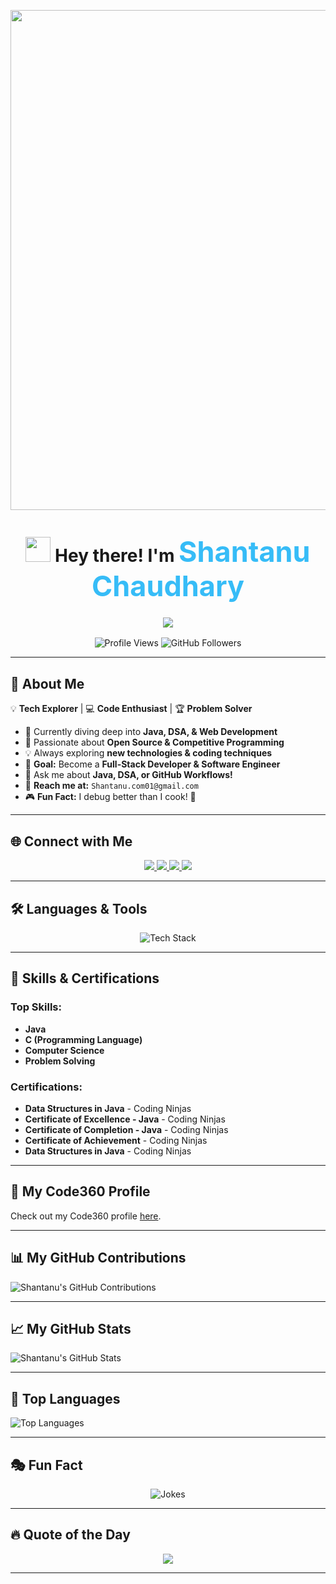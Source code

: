 <!-- 🌈 Stunning Banner -->
<p align="center">
  <img src="https://1.bp.blogspot.com/-7A4WynwLsMw/XbBpCXG8fHI/AAAAAAAAMt4/uOa1bpLskYgrwGbllhSu2SDj_Mig8SXJQCLcBGAsYHQ/s1600/2000_600px.gif" width="800">
</p>

<!-- 🎉 Title & Intro -->
<h1 align="center">
  <img src="https://media.giphy.com/media/hvRJCLFzcasrR4ia7z/giphy.gif" width="40"> Hey there! I'm  
  <span style="color: #36BCF7; font-weight: bold; font-size: 45px;">Shantanu Chaudhary</span>
</h1>

<!-- 🎯 Typing Animation -->
<h3 align="center">
  <img src="https://readme-typing-svg.herokuapp.com?font=Fira+Code&size=22&pause=1000&color=36BCF7&center=true&vCenter=true&width=600&lines=🚀+Tech+Enthusiast;💻+B.Tech+CSE+Student;⚡+Passionate+Coder;🎯+Problem+Solver+%26+Tech+Lover!" />
</h3>

<!-- 🔥 Profile Stats -->
<p align="center">
  <img src="https://komarev.com/ghpvc/?username=shantanu-chaudharyy&label=Profile%20Views&color=ff69b4&style=plastic" alt="Profile Views" />
  <img src="https://img.shields.io/github/followers/shantanu-chaudharyy?label=Followers&style=social" alt="GitHub Followers" />
</p>

---

## 🎯 **About Me**
💡 **Tech Explorer** | 💻 **Code Enthusiast** | 🏆 **Problem Solver**  

- 🌱 Currently diving deep into **Java, DSA, & Web Development**  
- 🚀 Passionate about **Open Source & Competitive Programming**  
- 💡 Always exploring **new technologies & coding techniques**  
- 🎯 **Goal:** Become a **Full-Stack Developer & Software Engineer**  
- 💬 Ask me about **Java, DSA, or GitHub Workflows!**  
- 📧 **Reach me at:** `Shantanu.com01@gmail.com`  
- 🎮 **Fun Fact:** I debug better than I cook! 🍳  

---
## 🌐 **Connect with Me**
<p align="center">
  <a href="https://twitter.com/shantanuchy_" target="_blank">
    <img src="https://img.shields.io/badge/Twitter-%231DA1F2.svg?style=for-the-badge&logo=Twitter&logoColor=white" />
  </a>
  <a href="https://linkedin.com/in/shantanuchaudhary" target="_blank">
    <img src="https://img.shields.io/badge/LinkedIn-%230A66C2.svg?style=for-the-badge&logo=LinkedIn&logoColor=white" />
  </a>
  <a href="https://instagram.com/shantanu_chaudharyy" target="_blank">
    <img src="https://img.shields.io/badge/Instagram-%23E4405F.svg?style=for-the-badge&logo=Instagram&logoColor=white" />
  </a>
  <a href="https://www.leetcode.com/shantanu_chaudhary" target="_blank">
    <img src="https://img.shields.io/badge/LeetCode-%23FFA116.svg?style=for-the-badge&logo=LeetCode&logoColor=black" />
  </a>
</p>

---


## 🛠️ **Languages & Tools**
<p align="center">
  <img src="https://skillicons.dev/icons?i=java,c,html,css,git,github,vscode" alt="Tech Stack" />
</p>

---

## 🌟 **Skills & Certifications**
### Top Skills:
- **Java**
- **C (Programming Language)**
- **Computer Science**
- **Problem Solving**
  

### Certifications: 

- **Data Structures in Java** - Coding Ninjas
- **Certificate of Excellence - Java** - Coding Ninjas  
- **Certificate of Completion - Java** - Coding Ninjas  
- **Certificate of Achievement** - Coding Ninjas  
- **Data Structures in Java** - Coding Ninjas  

---

## 💼 **My Code360 Profile**
Check out my Code360 profile [here](https://www.naukri.com/code360/profile/jgdykgvjvhli).

---


## 📊 **My GitHub Contributions**
![Shantanu's GitHub Contributions](https://github-readme-activity-graph.cyclic.app/graph?username=shantanu-chaudharyy&bg_color=fff&color=36BCF7&line=36BCF7&point=ff69b4&area=true&hide_border=true)

---

## 📈 **My GitHub Stats**
![Shantanu's GitHub Stats](https://github-readme-stats.vercel.app/api?username=shantanu-chaudharyy&show_icons=true&count_private=true&hide_title=true&hide=prs&theme=radical&include_all_commits=true&line_height=24&hide_border=true)

---

## 📌 **Top Languages**
![Top Languages](https://github-readme-stats.vercel.app/api/top-langs/?username=shantanu-chaudharyy&layout=compact&theme=vision-friendly-dark)

---

## 🎭 **Fun Fact**
<p align="center">
  <img src="https://readme-jokes.vercel.app/api?theme=tokyonight" alt="Jokes">
</p>

---

## 🔥 **Quote of the Day**
<p align="center">
  <img src="https://quotes-github-readme.vercel.app/api?type=horizontal&theme=radical" />
</p>

---




